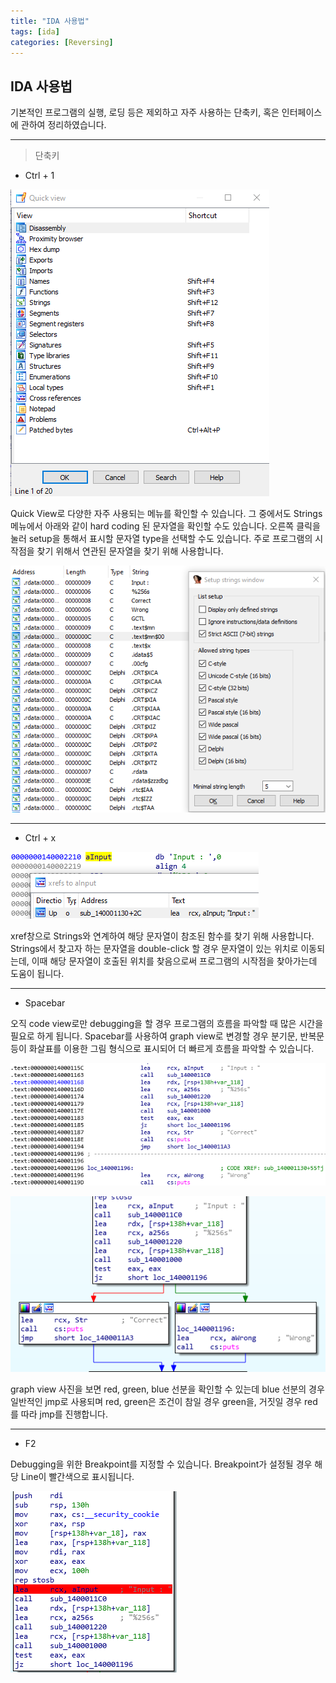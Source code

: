 ```yaml
---
title: "IDA 사용법"
tags: [ida]
categories: [Reversing]
---
```


## **IDA 사용법**

기본적인 프로그램의 실행, 로딩 등은 제외하고 자주 사용하는 단축키, 혹은 인터페이스에 관하여 정리하였습니다.

* * *

> 단축키

- Ctrl + 1

![IDA_Ctrl_1](https://github.com/Jun-Project-LAB/Jun-Project-LAB.github.io/blob/main/_image/IDA_ctrl_1.png?raw=true)

Quick View로 다양한 자주 사용되는 메뉴를 확인할 수 있습니다. 그 중에서도 Strings 메뉴에서 아래와 같이 hard coding 된 문자열을 확인할 수도 있습니다.
 오른쪽 클릭을 눌러 setup을 통해서 표시할 문자열 type을 선택할 수도 있습니다. 주로 프로그램의 시작점을 찾기 위해서 연관된 문자열을 찾기 위해 사용합니다.

![IDA_strings](https://github.com/Jun-Project-LAB/Jun-Project-LAB.github.io/blob/main/_image/IDA_strings.png?raw=true)

* * *

- Ctrl + x

![IDA_Ctrl_x](https://github.com/Jun-Project-LAB/Jun-Project-LAB.github.io/blob/main/_image/IDA_ctrl_x.png?raw=true)

xref창으로 Strings와 연계하여 해당 문자열이 참조된 함수를 찾기 위해 사용합니다. Strings에서 찾고자 하는 문자열을 double-click 할 경우 문자열이 있는 위치로 이동되는데, 이때 해당 문자열이 호출된 위치를 찾음으로써 프로그램의 시작점을 찾아가는데 도움이 됩니다.

* * *

- Spacebar

오직 code view로만 debugging을 할 경우 프로그램의 흐름을 파악할 때 많은 시간을 필요로 하게 됩니다. Spacebar를 사용하여 graph view로 변경할 경우 분기문, 반복문 등이 화살표를 이용한 그림 형식으로 표시되어 더 빠르게 흐름을 파악할 수 있습니다.

![IDA_code_view](https://github.com/Jun-Project-LAB/Jun-Project-LAB.github.io/blob/main/_image/IDA_code_view.png?raw=true)

![IDA_graph_view](https://github.com/Jun-Project-LAB/Jun-Project-LAB.github.io/blob/main/_image/IDA_graph_view.png?raw=true)

graph view 사진을 보면 red, green, blue 선분을 확인할 수 있는데 blue 선분의 경우 일반적인 jmp로 사용되며 red, green은 조건이 참일 경우 green을, 거짓일 경우 red를 따라 jmp를 진행합니다.

* * *

- F2

Debugging을 위한 Breakpoint를 지정할 수 있습니다. Breakpoint가 설정될 경우 해당 Line이 빨간색으로 표시됩니다.

![IDA_f2](https://github.com/Jun-Project-LAB/Jun-Project-LAB.github.io/blob/main/_image/IDA_f2.png?raw=true)

